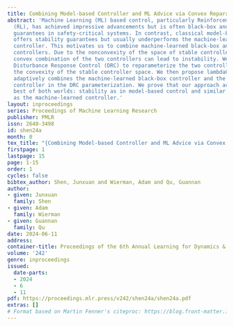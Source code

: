 ```yaml
---
title: Combining Model-based Controller and ML Advice via Convex Reparameterization
abstract: 'Machine Learning (ML) based control, particularly Reinforcement Learning
  (RL), has achieved impressive advancements but is often black-box and lacks worst-case
  guarantees in safety-critical systems. In contrast, classical model-based control
  offers stability guarantees but usually underperforms the machine-learned black-box
  controller. This motivates us to combine machine-learned black-box and model-based
  controllers. Due to the nonconvexity of the space of stable controllers, a simple
  convex combination of the two controllers can lead to instability. We propose using
  Disturbance Response Control (DRC) to reparameterize the two controllers, ensuring
  the convexity of the stable controller space. We then propose lambdaCLEAC, which
  adaptively combines the machine-learned black-box controller and the model-based
  controller in the DRC parameterization. We prove that our approach achieves the
  best of both worlds: stability as in model-based control and similar regret bounds
  as the machine-learned controller.'
layout: inproceedings
series: Proceedings of Machine Learning Research
publisher: PMLR
issn: 2640-3498
id: shen24a
month: 0
tex_title: "{Combining Model-based Controller and ML Advice via Convex Reparameterization}"
firstpage: 1
lastpage: 15
page: 1-15
order: 1
cycles: false
bibtex_author: Shen, Junxuan and Wierman, Adam and Qu, Guannan
author:
- given: Junxuan
  family: Shen
- given: Adam
  family: Wierman
- given: Guannan
  family: Qu
date: 2024-06-11
address:
container-title: Proceedings of the 6th Annual Learning for Dynamics & Control Conference
volume: '242'
genre: inproceedings
issued:
  date-parts:
  - 2024
  - 6
  - 11
pdf: https://proceedings.mlr.press/v242/shen24a/shen24a.pdf
extras: []
# Format based on Martin Fenner's citeproc: https://blog.front-matter.io/posts/citeproc-yaml-for-bibliographies/
---
```

